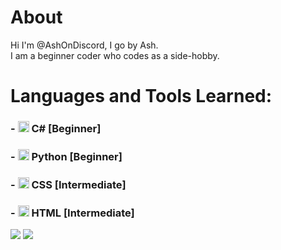 # About
Hi I'm @AshOnDiscord, I go by Ash.  
I am a beginner coder who codes as a side-hobby.

# Languages and Tools Learned:
### - <img src="https://static.cdnlogo.com/logos/c/27/c.svg" width="18" height="18"> C# [Beginner]

### - <img src="https://upload.wikimedia.org/wikipedia/commons/thumb/c/c3/Python-logo-notext.svg/2048px-Python-logo-notext.svg.png" width="18" height="18"> Python [Beginner]

### - <img src="https://u.cubeupload.com/AshOnDiscord/NewProject.png" width="18" height="18"> CSS [Intermediate]

### - <img src="https://upload.wikimedia.org/wikipedia/commons/thumb/6/61/HTML5_logo_and_wordmark.svg/2048px-HTML5_logo_and_wordmark.svg.png" width="18" height="18"> HTML [Intermediate]

<img src="https://github-readme-stats.vercel.app/api?username=ashondiscord&show_icons=true&theme=dracula&border_radius=12">

<img src="https://github-readme-stats.vercel.app/api/top-langs/?username=anuraghazra&layout=compact&theme=dracula&show_icons=true&border_radius=12">
